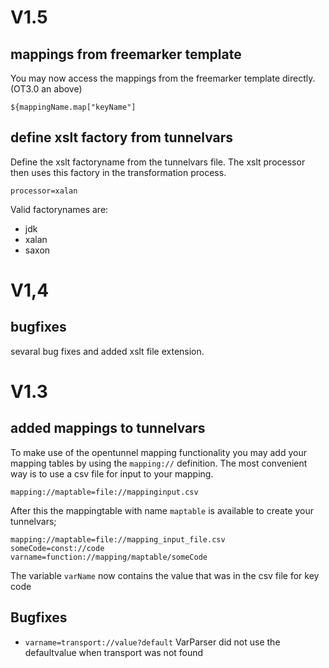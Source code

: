 # V1.5

## mappings from freemarker template

You may now access the mappings from the freemarker template directly. (OT3.0 an above)

``${mappingName.map["keyName"]``

## define xslt factory from tunnelvars

Define the xslt factoryname from the tunnelvars file. The xslt processor then uses this factory in the transformation process.

``processor=xalan``

Valid factorynames are:
- jdk
- xalan
- saxon

# V1,4

## bugfixes

sevaral bug fixes and added xslt file extension.

# V1.3

## added mappings to tunnelvars
To make use of the opentunnel mapping functionality you may add your mapping tables by using the `mapping://` definition.
The most convenient way is to use a csv file for input to your mapping.

``mapping://maptable=file://mappinginput.csv``

After this the mappingtable with name `maptable` is available to create your tunnelvars;

```
mapping://maptable=file://mapping_input_file.csv
someCode=const://code
varname=function://mapping/maptable/someCode
```
The variable `varName` now contains the value that was in the csv file for key code

## Bugfixes

- `varname=transport://value?default`   VarParser did not use the defaultvalue when transport was not found
